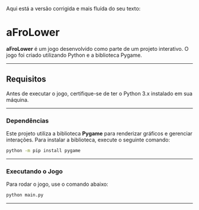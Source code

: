 Aqui está a versão corrigida e mais fluída do seu texto:

# aFroLower

**aFroLower** é um jogo desenvolvido como parte de um projeto interativo. O jogo foi criado utilizando Python e a biblioteca Pygame.

------------------------

## Requisitos

Antes de executar o jogo, certifique-se de ter o Python 3.x instalado em sua máquina.

------------------------

### Dependências

Este projeto utiliza a biblioteca **Pygame** para renderizar gráficos e gerenciar interações. Para instalar a biblioteca, execute o seguinte comando:

```bash
python -m pip install pygame
```

------------------------

### Executando o Jogo

Para rodar o jogo, use o comando abaixo:

```bash
python main.py
``` 

---